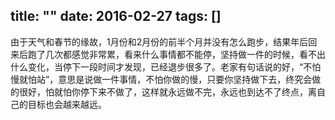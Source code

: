 title: ""
date: 2016-02-27
tags: []
---

由于天气和春节的缘故，1月份和2月份的前半个月并没有怎么跑步，结果年后回来后跑了几次都感觉非常累，看来什么事情都不能停，坚持做一件的时候，看不出什么变化，当停下一段时间才发现，已经退步很多了。老家有句话说的好，“不怕慢就怕站”，意思是说做一件事情，不怕你做的慢，只要你坚持做下去，终究会做的很好，怕就怕你停下来不做了，这样就永远做不完，永远也到达不了终点，离自己的目标也会越来越远。

